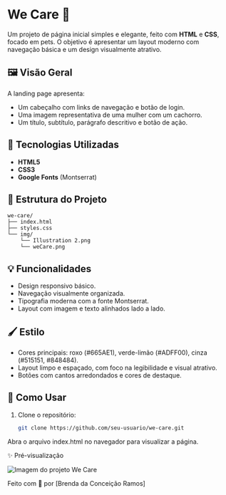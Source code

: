 # We Care 🐾

Um projeto de página inicial simples e elegante, feito com **HTML** e **CSS**, focado em pets. O objetivo é apresentar um layout moderno com navegação básica e um design visualmente atrativo.

## 🖼️ Visão Geral

A landing page apresenta:

- Um cabeçalho com links de navegação e botão de login.
- Uma imagem representativa de uma mulher com um cachorro.
- Um título, subtítulo, parágrafo descritivo e botão de ação.

## 🔧 Tecnologias Utilizadas

- **HTML5**
- **CSS3**
- **Google Fonts** (Montserrat)

## 📁 Estrutura do Projeto
````
we-care/
├── index.html
├── styles.css
└── img/
    └── Illustration 2.png
    └── weCare.png
````

## 💡 Funcionalidades

- Design responsivo básico.
- Navegação visualmente organizada.
- Tipografia moderna com a fonte Montserrat.
- Layout com imagem e texto alinhados lado a lado.

## 🖌️ Estilo

- Cores principais: roxo (#665AE1), verde-limão (#ADFF00), cinza (#515151, #848484).
- Layout limpo e espaçado, com foco na legibilidade e visual atrativo.
- Botões com cantos arredondados e cores de destaque.

## 🚀 Como Usar

1. Clone o repositório:
   ```bash
   git clone https://github.com/seu-usuario/we-care.git
Abra o arquivo index.html no navegador para visualizar a página.

✨ Pré-visualização

![Imagem  do projeto We Care](./img/weCare.png)

Feito com 💜 por [Brenda da Conceição Ramos]
